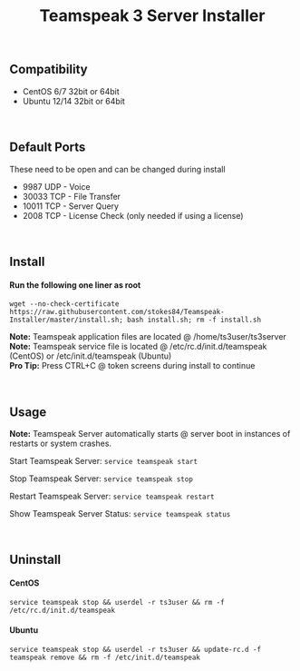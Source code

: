 <h1 align='center'>Teamspeak 3 Server Installer</h1>

<br>

Compatibility
----------------
+ CentOS 6/7 32bit or 64bit
+ Ubuntu 12/14 32bit or 64bit

<br/>

Default Ports
-----------------
These need to be open and can be changed during install
+ 9987 UDP - Voice
+ 30033 TCP - File Transfer
+ 10011 TCP - Server Query
+ 2008 TCP - License Check (only needed if using a license)

<br/>

Install
-----------

#### Run the following one liner as root
```
wget --no-check-certificate https://raw.githubusercontent.com/stokes84/Teamspeak-Installer/master/install.sh; bash install.sh; rm -f install.sh
```
<strong>Note:</strong> Teamspeak application files are located @ /home/ts3user/ts3server<br/>
<strong>Note:</strong> Teamspeak service file is located @ /etc/rc.d/init.d/teamspeak (CentOS) or /etc/init.d/teamspeak (Ubuntu) <br/>
<strong>Pro Tip:</strong> Press CTRL+C @ token screens during install to continue

<br/>

Usage
---------

<strong>Note:</strong> Teamspeak Server automatically starts @ server boot in instances of restarts or system crashes.

Start Teamspeak Server: ```service teamspeak start```

Stop Teamspeak Server: ```service teamspeak stop```

Restart Teamspeak Server: ```service teamspeak restart```

Show Teamspeak Server Status: ```service teamspeak status```

<br/>

Uninstall
-------------

#### CentOS
```
service teamspeak stop && userdel -r ts3user && rm -f /etc/rc.d/init.d/teamspeak
```

#### Ubuntu
```
service teamspeak stop && userdel -r ts3user && update-rc.d -f teamspeak remove && rm -f /etc/init.d/teamspeak
```
